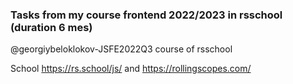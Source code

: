  
### Tasks from my course frontend 2022/2023 in rsschool (duration 6 mes)

@georgiybeloklokov-JSFE2022Q3 course of rsschool 

School https://rs.school/js/  and  https://rollingscopes.com/





